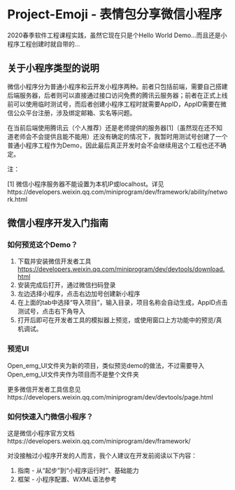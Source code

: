 # Project-Emoji - 表情包分享微信小程序
2020春季软件工程课程实践，虽然它现在只是个Hello World Demo...而且还是小程序工程创建时就自带的...

## 关于小程序类型的说明
微信小程序分为普通小程序和云开发小程序两种。前者只包括前端，需要自己搭建后端服务器，后者则可以直接通过接口访问免费的腾讯云服务器；前者在正式上线前可以使用临时测试号，而后者创建小程序工程时就需要AppID，AppID需要在微信公众平台注册，涉及绑定邮箱、实名等问题。

在当前后端使用腾讯云（个人推荐）还是老师提供的服务器[1]（虽然现在还不知道老师会不会提供且能不能用）还没有确定的情况下，我暂时用测试号创建了一个普通小程序工程作为Demo，因此最后真正开发时会不会继续用这个工程也还不确定。

注：

[1] 微信小程序服务器不能设置为本机IP或localhost。详见https://developers.weixin.qq.com/miniprogram/dev/framework/ability/network.html

## 微信小程序开发入门指南
### 如何预览这个Demo？
1. 下载并安装微信开发者工具 https://developers.weixin.qq.com/miniprogram/dev/devtools/download.html
2. 安装完成后打开，通过微信扫码登录
3. 左边选择小程序，点击右边加号创建新小程序
4. 在上面的tab中选择“导入项目”，输入目录，项目名称会自动生成，AppID点击测试号，点击右下角导入
5. 打开后即可在开发者工具的模拟器上预览，或使用窗口上方功能中的预览/真机调试。

### 预览UI
Open_emg_UI文件夹为新的项目，类似预览demo的做法，不过需要导入Open_emg_UI文件夹作为项目而不是整个文件夹

更多微信开发者工具信息见https://developers.weixin.qq.com/miniprogram/dev/devtools/page.html

### 如何快速入门微信小程序？
这是微信小程序官方文档https://developers.weixin.qq.com/miniprogram/dev/framework/

对没接触过小程序开发的人而言，我个人建议在开发前阅读以下内容：

1. 指南 - 从“起步”到“小程序运行时”、基础能力
2. 框架 - 小程序配置、WXML语法参考
